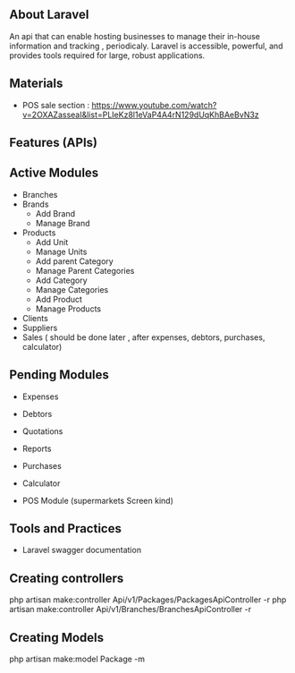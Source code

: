 ## About Laravel

An api that can enable hosting businesses to manage their in-house information and tracking , periodicaly.
Laravel is accessible, powerful, and provides tools required for large, robust applications.

## Materials
- POS sale section : https://www.youtube.com/watch?v=2OXAZasseaI&list=PLIeKz8l1eVaP4A4rN129dUqKhBAeBvN3z




## Features (APIs)
## Active Modules
- Branches
- Brands
  - Add Brand
  - Manage Brand
- Products
  - Add Unit
  - Manage Units
  - Add parent Category
  - Manage Parent Categories
  - Add Category
  - Manage  Categories
  - Add Product
  - Manage Products
- Clients
- Suppliers
- Sales ( should be done later , after expenses, debtors, purchases, calculator)





## Pending Modules
- Expenses
- Debtors
- Quotations
- Reports
- Purchases
- Calculator

- POS Module (supermarkets Screen kind)

## Tools and Practices
- Laravel swagger documentation

## Creating controllers
php artisan make:controller Api/v1/Packages/PackagesApiController -r
php artisan make:controller Api/v1/Branches/BranchesApiController -r

## Creating Models
php artisan make:model Package -m

